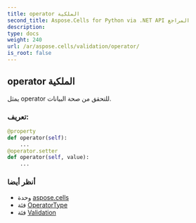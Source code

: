 ```yaml
---
title: operator الملكية
second_title: Aspose.Cells for Python via .NET API المراجع
description:
type: docs
weight: 240
url: /ar/aspose.cells/validation/operator/
is_root: false
---
```

##  operator الملكية

يمثل operator للتحقق من صحة البيانات.
###  تعريف:
```python
@property
def operator(self):
    ...
@operator.setter
def operator(self, value):
    ...
```

###  أنظر أيضا
* وحدة [aspose.cells](../../)
* فئة [OperatorType](/cells/python-net/ar/aspose.cells/operatortype)
* فئة [Validation](/cells/python-net/ar/aspose.cells/validation)
